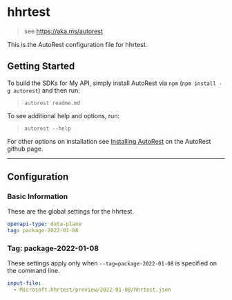 # hhrtest

> see https://aka.ms/autorest

This is the AutoRest configuration file for hhrtest.

## Getting Started

To build the SDKs for My API, simply install AutoRest via `npm` (`npm install -g autorest`) and then run:

> `autorest readme.md`

To see additional help and options, run:

> `autorest --help`

For other options on installation see [Installing AutoRest](https://aka.ms/autorest/install) on the AutoRest github page.

---

## Configuration

### Basic Information

These are the global settings for the hhrtest.

```yaml
openapi-type: data-plane
tag: package-2022-01-08
```

### Tag: package-2022-01-08

These settings apply only when `--tag=package-2022-01-08` is specified on the command line.

```yaml $(tag) == 'package-2022-01-08'
input-file:
  - Microsoft.hhrtest/preview/2022-01-08/hhrtest.json
```
